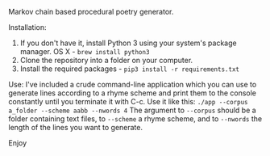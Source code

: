 Markov chain based procedural poetry generator.

Installation:
  1. If you don't have it, install Python 3 using your system's package
     manager. OS X - `brew install python3`
  2. Clone the repository into a folder on your computer.
  3. Install the required packages - `pip3 install -r requirements.txt`

Use:
  I've included a crude command-line application which you can use to
  generate lines according to a rhyme scheme and print them to the
  console constantly until you terminate it with C-c. Use it like this:
  `./app --corpus a_folder --scheme aabb --nwords 4`
  The argument to `--corpus` should be a folder containing text files,
  to `--scheme` a rhyme scheme, and to `--nwords` the length of the
  lines you want to generate.

Enjoy